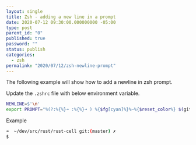 ```yaml
---
layout: single
title: Zsh - adding a new line in a prompt
date: 2020-07-12 09:30:00.000000000 -05:00
type: post
parent_id: "0"
published: true
password: ""
status: publish
categories:
  - zsh
permalink: "2020/07/12/zsh-newline-prompt"
---
```


The following example will show how to add a newline in zsh prompt.

Update the `.zshrc` file with below environment variable.

```bash
NEWLINE=$'\n'
export PROMPT="%(?:%{%}➜ :%{%}➜ ) %{$fg[cyan]%}%~%{$reset_color%} $(git_prompt_info)${NEWLINE}$ "
```

Example

```bash
➜  ~/dev/src/rust/rust-cell git:(master) ✗
$
```
